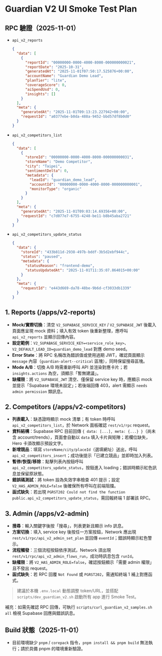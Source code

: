 # Guardian V2 UI Smoke Test Plan

## RPC 驗證（2025-11-01）
- `api_v2_reports`
  ```json
  {
    "data": [
      {
        "reportId": "00000000-0000-4000-8000-000000000021",
        "reportDate": "2025-10-31",
        "generatedAt": "2025-11-01T07:50:17.525876+00:00",
        "accountName": "Guardian Demo Lead",
        "planTier": "lite",
        "coverageScore": 0,
        "aiSpendUsd": 0,
        "insights": []
      }
    ],
    "meta": {
      "generatedAt": "2025-11-01T09:13:23.227942+00:00",
      "requestId": "a0377ebe-b0da-488a-9452-bbd57df8b0d0"
    }
  }
  ```
- `api_v2_competitors_list`
  ```json
  {
    "data": [
      {
        "storeId": "00000000-0000-4000-8000-000000000031",
        "storeName": "Demo Competitor",
        "city": "Taipei",
        "sentimentDelta": 0,
        "metadata": {
          "leadId": "guardian_demo_lead",
          "accountId": "00000000-0000-4000-8000-000000000001",
          "monitorType": "organic"
        }
      }
    ],
    "meta": {
      "generatedAt": "2025-11-01T09:03:14.69356+00:00",
      "requestId": "c7d077e7-6755-4248-be11-b8b45aba2721"
    }
  }
  ```
- `api_v2_competitors_update_status`
  ```json
  {
    "data": {
      "storeId": "433b811d-2938-497b-bddf-3b5d2ebf944c",
      "status": "paused",
      "metadata": {
        "statusReason": "frontend-demo",
        "statusUpdatedAt": "2025-11-01T11:35:07.864015+00:00"
      }
    },
    "meta": {
      "requestId": "e443d669-da78-48be-9b6d-cf3033db1339"
    }
  }
  ```

## 1. Reports (/apps/v2-reports)
- **Mock/實際切換**：清空 `V2_SUPABASE_SERVICE_KEY` / `V2_SUPABASE_JWT` 後載入頁面應呈現 mock 資料；填入有效 token 後重新整理，應呼叫 `api_v2_reports` 並顯示回傳內容。
- **設定範例**：`V2_SUPABASE_SERVICE_KEY=<service_role_key>`、`V2_DEFAULT_LEAD_ID=guardian_demo_lead` 對應 demo seed。
- **Error State**：將 RPC 名稱改為錯誤值或使用過期 JWT，確認頁面顯示 `message` 內容（`guardian-alert--critical` 區塊），同時保留搜尋區塊。
- **Mode A/B**：切換 A/B 時需重新呼叫 API 並渲染對應卡片；若 `insights.actions` 為空，須顯示「暫無建議」。
- **缺權限**：將 `V2_SUPABASE_JWT` 清空、僅保留 service key 時，應顯示 mock 並提示「Supabase 環境未設定」；若後端回傳 403，alert 需顯示 `needs admin permission` 類訊息。

## 2. Competitors (/apps/v2-competitors)
- **列表載入**：缺憑證時顯示 mock 清單；有 token 時呼叫 `api_v2_competitors_list`，於 Network 面板確認 `rest/v1/rpc` request。
- **資料結構**：Supabase RPC 目前回傳 `{ data: [...], meta: {...} }`（尚未含 account/trends），頁面會自動以 `data` 填入卡片與矩陣；若欄位缺失，Hero 卡須改顯示預設文字。
- **新增競品**：填寫 `storeName/city/placeId`（選填網址）送出，呼叫 `api_v2_competitors_insert`；成功後提示「已建立競品」並即時加入列表。
- **暫停/恢復/移除**：點擊列表內按鈕呼叫 `api_v2_competitors_update_status`，按鈕進入 loading；錯誤時顯示紅色訊息並保留原狀態。
- **錯誤碼測試**：將 token 設為失效字串檢查 401 提示；設定 `V2_HAS_ADMIN_ROLE=false` 後確保所有呼叫在前端阻擋。
- **函式缺失**：若出現 `PGRST202 Could not find the function public.api_v2_competitors_update_status`，需回報終端 1 部署該 RPC。

## 3. Admin (/apps/v2-admin)
- **搜尋**：輸入關鍵字後按「搜尋」，列表更新且顯示 info 訊息。
- **方案切換**：填入 service key 後按任一方案按鈕，Network 應出現 `rest/v1/rpc/api_v2_admin_set_plan` 並回傳 `eventId`；錯誤時顯示紅色警示。
- **流程觸發**：三個流程按鈕依序測試，Network 須出現 `rest/v1/rpc/api_v2_admin_flows_run`，成功時訊息包含 `runId`。
- **缺權限**：將 `V2_HAS_ADMIN_ROLE=false`，確認按鈕顯示「需要 admin 權限」且不發出 request。
- **函式缺失**：若 RPC 回覆 `Not Found` 或 `PGRST202`，需通知終端 1 補上對應函式。

> 建議於本機 `.env.local` 動態調整 token/URL，並搭配 `scripts/dev_guardian_v2.sh` 啟動所有 app 進行 Smoke Test。

補充：如需先確認 RPC 回傳，可執行 `scripts/curl_guardian_v2_samples.sh all` 檢視 Supabase 回應與錯誤訊息。

## Build 狀態（2025-11-01）
- 目前環境缺少 `pnpm` / `corepack` 指令，`pnpm install && pnpm build` 無法執行；請於具備 pnpm 的環境重新驗證。
